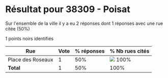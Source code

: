# Résultat pour 38309 - Poisat

Sur l'ensemble de la ville il y a eu 2 réponses dont 1 réponses avec une rue citée (50%)

1 points noirs identifiés

| Rue | Vote | % réponses | % Nb rues cités|
|-----|------|------------|----------------|
| Place des Roseaux | 1 | 50% | <img src="../../img/bar_100.gif" />&nbsp;100%|
| **Total** | 1 | 50% | 100%|
